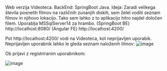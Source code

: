 Web verzija Videoteca. BackEnd: SpringBoot Java.
Ideja: Zaradi velikega števila posnetih filmov na različnih zunanjih diskih, sem želel voditi seznam filmov in njihovo lokacijo. Tako sem lahko z to aplikacijo hitro najdel določen filem.
Uporablja MSSqlServer14 za hrambo.
(SpringBoot BE) http://localhost:8080/
(Angular FE) http://localhost:4200/

Pot http://localhost:4200/ vodi na Videoteca, kot neprijavljen uporabik.
Neprijavljen uporabnik lahko le gleda seznam naloženih lilmov:
![image](https://github.com/damko81/SprVideotekaBE/assets/162964541/55a43d45-49ca-4ac7-8911-3b809adcb7c5)

Ob prijavi z registriranim uporabnikom:

![image](https://github.com/damko81/SprVideotekaBE/assets/162964541/29015b0e-21cd-482f-82e1-0d8f3b79ba68)
